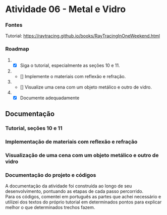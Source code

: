 # Atividade 06 - Metal e Vidro

### Fontes
Tutorial: https://raytracing.github.io/books/RayTracingInOneWeekend.html

### Roadmap
1) - [X] Siga o tutorial, especialmente as seções 10 e 11.
2) - [] Implemente o materiais com reflexão e refração.
3) - [] Visualize uma cena com um objeto metálico e outro de vidro.
4) - [X] Documente adequadamente

## Documentação

### Tutorial, seções 10 e 11


### Implementação de materiais com reflexão e refração

### Visualização de uma cena com um objeto metálico e outro de vidro

### Documentação do projeto e códigos

A documentação da atividade foi construída ao longo de seu desenvolvimento, pontuando as etapas de cada passo percorrido. <br>
Para os códigos, comentei em português as partes que achei necessário e utilizei dos textos do próprio tutorial em determinados pontos para explicar melhor o que determinados trechos fazem.